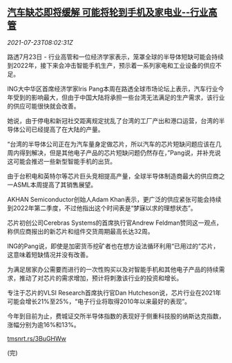 <!--1627029062000-->
[汽车缺芯即将缓解 可能将轮到手机及家电业--行业高管](https://cn.reuters.com/article/global-market-forum-ing-chip-0723-idCNKBS2ET0N3)
------

<div><i>2021-07-23T08:02:31Z</i></div><p>路透7月23日 - 行业高管和一位经济学家表示，笼罩全球的半导体短缺可能会持续到2022年，接下来会冲击智能手机生产，预示着一系列家电和工业设备的供应不足。</p><p>ING大中华区首席经济学家Iris Pang本周在路透全球市场论坛上表示，汽车行业今年受到的影响最大，但由于中国大陆将承担一些台湾无法满足的生产需求，该行业的供应可能很快就会改善。</p><p>她说，由于停电和新冠社交距离规定扰乱了台湾的工厂产出和港口运营，台湾的半导体公司已经提高了在大陆的产量。</p><p>“台湾的半导体公司正在为汽车量身定做芯片，所以汽车的芯片短缺问题应该在几周内得到解决，但是其他电子产品的芯片短缺问题仍然存在，”Pang说，并补充说这可能会推迟一些新型智能手机的出货。</p><p>由于台积电和英特尔等芯片巨头竞相提高产量，全球半导体制造商最大的供应商之一ASML本周提高了其销售展望。</p><p>AKHAN Semiconductor创始人Adam Khan表示，更广泛的供应紧张可能会持续到2022年第二季度，不过他指出这个时间表是“梦寐以求的理想状态”。</p><p>芯片初创公司Cerebras Systems的首席执行官Andrew Feldman赞同这一观点，称供应商报出的新芯片和组件交货周期最高长达32周。</p><p>ING的Pang说，即使是加密货币挖矿者也在想方设法循环利用“已用过的”芯片，这意味着短缺情况并没有改善。</p><p>为满足居家办公需要而进行的一次性购买以及对智能手机和其他电子产品的持续需求，推动了对芯片的需求增加，预计将刺激该行业的投资和增长。</p><p>专注于芯片的VLSI Research首席执行官Dan Hutcheson说，芯片行业在2021年可能会增长21%至25%，“电子行业将取得2010年以来最好的表现”。</p><p>今年到目前为止，费城证交所半导体指数的表现好于侧重科技股的纳斯达克指数，涨幅分别为逾16%和13%。</p><p><a href="https://tmsnrt.rs/3BuGHWw">tmsnrt.rs/3BuGHWw</a></p><p>(完)</p>
